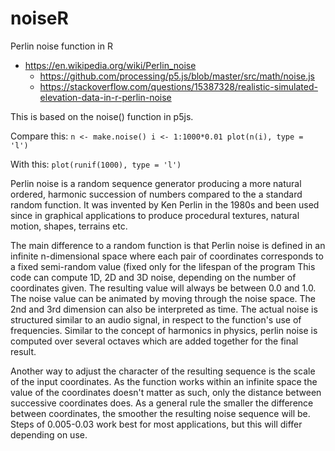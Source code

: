 # noiseR
Perlin noise function in R

* https://en.wikipedia.org/wiki/Perlin_noise
  * https://github.com/processing/p5.js/blob/master/src/math/noise.js
  * https://stackoverflow.com/questions/15387328/realistic-simulated-elevation-data-in-r-perlin-noise

This is based on the noise() function in p5js.

Compare this:
`
n <- make.noise()
i <- 1:1000*0.01
plot(n(i), type = 'l')
`

With this:
`
plot(runif(1000), type = 'l')
`


Perlin noise is a random sequence generator producing a more natural ordered, harmonic
succession of numbers compared to the a standard random function.
It was invented by Ken Perlin in the 1980s and been used since in graphical applications to produce procedural textures, natural motion,
shapes, terrains etc.

The main difference to a random function is that Perlin noise is defined in an infinite
n-dimensional space where each pair of coordinates corresponds to a fixed semi-random value
(fixed only for the lifespan of the program
This code can compute 1D, 2D and 3D noise, depending on the number of coordinates given. 
The resulting value will always be between 0.0 and 1.0. 
The noise value can be animated by moving through the noise space.
The 2nd and 3rd dimension can also be interpreted as time.
The actual noise is structured similar to an audio signal, in respect to the function's use of frequencies. 
Similar to the concept of harmonics in physics, perlin noise is computed over several octaves which are added
together for the final result. 

Another way to adjust the character of the resulting sequence is the scale of the input
coordinates. As the function works within an infinite space the value of the coordinates doesn't matter as such, only the distance between
successive coordinates does. As a general rule the smaller the difference between coordinates,
the smoother the resulting noise sequence will be. Steps of 0.005-0.03
work best for most applications, but this will differ depending on use.
